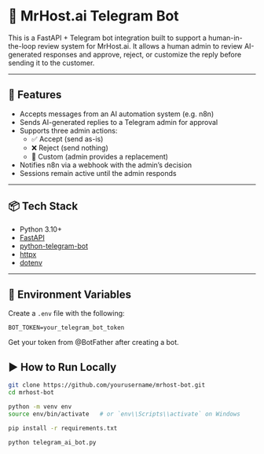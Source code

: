 # 🧠 MrHost.ai Telegram Bot

This is a FastAPI + Telegram bot integration built to support a human-in-the-loop review system for MrHost.ai. It allows a human admin to review AI-generated responses and approve, reject, or customize the reply before sending it to the customer.

---

## 🚀 Features

- Accepts messages from an AI automation system (e.g. n8n)
- Sends AI-generated replies to a Telegram admin for approval
- Supports three admin actions:
  - ✅ Accept (send as-is)
  - ❌ Reject (send nothing)
  - 📝 Custom (admin provides a replacement)
- Notifies n8n via a webhook with the admin’s decision
- Sessions remain active until the admin responds

---

## 📦 Tech Stack

- Python 3.10+
- [FastAPI](https://fastapi.tiangolo.com/)
- [python-telegram-bot](https://docs.python-telegram-bot.org/)
- [httpx](https://www.python-httpx.org/)
- [dotenv](https://pypi.org/project/python-dotenv/)

---

## 🔧 Environment Variables

Create a `.env` file with the following:

```env
BOT_TOKEN=your_telegram_bot_token
```

Get your token from @BotFather after creating a bot.

## ▶️ How to Run Locally
```bash
git clone https://github.com/yourusername/mrhost-bot.git
cd mrhost-bot

python -m venv env
source env/bin/activate   # or `env\\Scripts\\activate` on Windows

pip install -r requirements.txt

python telegram_ai_bot.py
```

